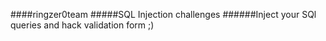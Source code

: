 ####ringzer0team
#####SQL Injection challenges
######Inject your SQl queries and hack validation form ;)
